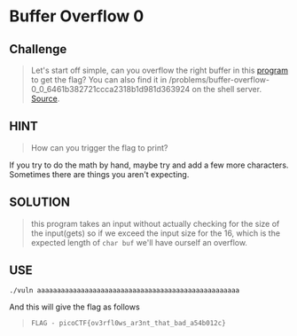 # Buffer Overflow 0

## Challenge

>Let's start off simple, can you overflow the right buffer in this [program](./vuln) to get the flag? You can also find it in /problems/buffer-overflow-0_0_6461b382721ccca2318b1d981d363924 on the shell server. [Source](./vuln.c).

## HINT
>How can you trigger the flag to print?

If you try to do the math by hand, maybe try and add a few more characters. Sometimes there are things you aren't expecting.

## SOLUTION

>this program takes an input without actually checking for the size of the input(gets) so if we exceed the input size for the 16, which is the expected length of `char buf` we'll have ourself an overflow.

## USE
```
./vuln aaaaaaaaaaaaaaaaaaaaaaaaaaaaaaaaaaaaaaaaaaaaaaaaaaa
```
And this will give the flag as follows

>`FLAG - picoCTF{ov3rfl0ws_ar3nt_that_bad_a54b012c}`
